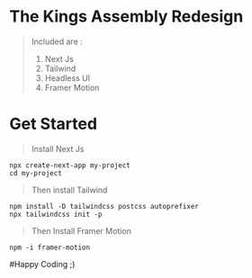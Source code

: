 # The Kings Assembly Redesign
>Included are :
>1. Next Js
>2. Tailwind 
>3. Headless UI
>4. Framer Motion

# Get Started

>Install Next Js
```
npx create-next-app my-project
cd my-project
```


>Then install Tailwind
```
npm install -D tailwindcss postcss autoprefixer
npx tailwindcss init -p
```

> Then Install Framer Motion
```
npm -i framer-motion
```

#Happy Coding ;)

